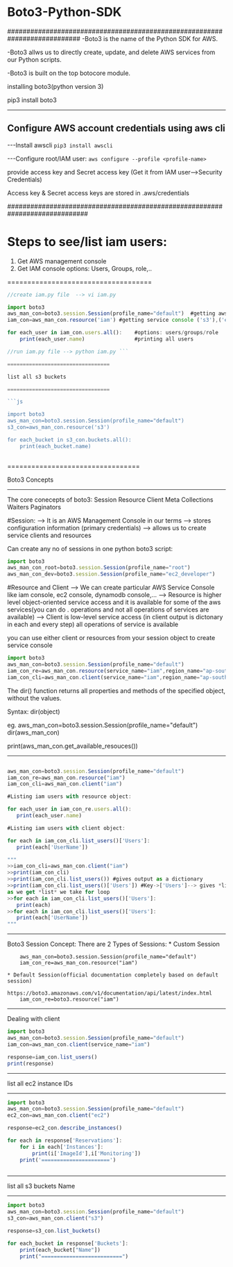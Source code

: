 # Boto3-Python-SDK


###########################################################################
-Boto3 is the name of the Python SDK for AWS.

-Boto3 allws us to directly create, update, and delete AWS services from our Python scripts.

-Boto3 is built on the top botocore module.

installing boto3(python version 3)

pip3 install boto3


--------------------
Configure AWS account credentials using aws cli
--------------------
---Install awscli
```pip3 install awscli```

---Configure root/IAM user:
```aws configure --profile <profile-name>```

provide access key and Secret access key
(Get it from IAM user-->Security Credentials)


Access key & Secret access keys are stored in .aws/credentials

#############################################################################

Steps to see/list iam users:
==================================

1. Get AWS management console
2. Get IAM console
    options: Users, Groups, role,..
    
====================================
```js
//create iam.py file  --> vi iam.py

import boto3
aws_man_con=boto3.session.Session(profile_name="default")  #getting aws management console
iam_con=aws_man_con.resource('iam') #getting service console ('s3'),('ec2'),('iam'),etc

for each_user in iam_con.users.all():    #options: users/groups/role
	print(each_user.name)                #printing all users

//run iam.py file --> python iam.py ```

=================================

list all s3 buckets

=================================

```js

import boto3
aws_man_con=boto3.session.Session(profile_name="default")
s3_con=aws_man_con.resource('s3')

for each_bucket in s3_con.buckets.all():
	print(each_bucket.name)
	
```
=================================

Boto3 Concepts

-----------------------------------

The core conecepts of boto3:
    Session
    Resource
    Client
    Meta
    Collections
    Waiters
    Paginators

#Session:
	--> It is an AWS Management Console in our terms
	--> stores configuration information (primary credentials)
	--> allows us to create service clients and resources

Can create any no of sessions in one python boto3 script:

```js
import boto3
aws_man_con_root=boto3.session.Session(profile_name="root")
aws_man_con_dev=boto3.session.Session(profile_name="ec2_developer")

```

#Resource and Client
    --> We can create particular AWS Service Console like iam console, ec2 console, dynamodb console,...
    --> Resource is higher level object-oriented service access and it is available for some of the aws services(you can do . operations and not all operations of services are available)
    --> Client is low-level service access (in client output is dictonary in each and every step) all operations of service is available

you can use either client or resources from your session object to create service console

```js
import boto3
aws_man_con=boto3.session.Session(profile_name="default")
iam_con_re=aws_man_con.resource(service_name="iam",region_name="ap-south-1")
iam_con_cli=aws_man_con.client(service_name="iam",region_name="ap-south-1")

```


 The dir() function returns all properties and methods of the specified object, without the values.

 Syntax: 
 dir(object)

 eg.
 aws_man_con=boto3.session.Session(profile_name="default")
 dir(aws_man_con)

 print(aws_man_con.get_available_resouces())


 -----------------------------------------------

 ```js

 aws_man_con=boto3.session.Session(profile_name="default")
 iam_con_re=aws_man_con.resource("iam")
 iam_con_cli=aws_man_con.client("iam")

 #Listing iam users with resource object:

 for each_user in iam_con_re.users.all():
    print(each_user.name)

#Listing iam users with client object:

for each in iam_con_cli.list_users()['Users']:
    print(each['UserName'])

"""
>>iam_con_cli=aws_man_con.client("iam")
>>print(iam_con_cli)
>>print(iam_con_cli.list_users()) #gives output as a dictionary
>>print(iam_con_cli.list_users()['Users']) #Key->['Users']--> gives *list* of users
as we get *list* we take for loop
>>for each in iam_con_cli.list_users()['Users']:
    print(each)
>>for each in iam_con_cli.list_users()['Users']:
    print(each['UserName'])
"""

 ```



_____________________________________________________

Boto3 Session Concept:
There are 2 Types of Sessions:
    * Custom Session
    
        aws_man_con=boto3.session.Session(profile_name="default")
        iam_con_re=aws_man_con.resource("iam")

    * Default Session(official documentation completely based on default session)
    
    https://boto3.amazonaws.com/v1/documentation/api/latest/index.html
        iam_con_re=boto3.resource("iam")

___________________________________________________________________

Dealing with client

```js
import boto3
aws_man_con=boto3.session.Session(profile_name="default")
iam_con=aws_man_con.client(service_name="iam")

response=iam_con.list_users()
print(response)

```


--------------------------------------------
list all ec2  instance IDs
___________________________________________________________
```js
import boto3
aws_man_con=boto3.session.Session(profile_name="default")
ec2_con=aws_man_con.client("ec2")

response=ec2_con.describe_instances()

for each in response['Reservations']:
    for i in each['Instances']:
        print(i['ImageId'],i['Monitoring'])
    print('======================')
    
```

-----------------------------------------------------------
list all s3 buckets Name
____________________________________________________________
```js
import boto3
aws_man_con=boto3.session.Session(profile_name="default")
s3_con=aws_man_con.client("s3")

response=s3_con.list_buckets()

for each_bucket in response['Buckets']:
    print(each_bucket["Name"])
    print("==========================")

```


